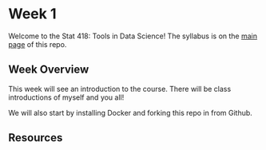 # Week 1

Welcome to the Stat 418: Tools in Data Science! The syllabus is on the [main page](https://github.com/natelangholz/stat418-tools-in-datascience) of this repo.

## Week Overview

This week will see an introduction to the course. There will be class introductions of myself and you all!

We will also start by installing Docker and forking this repo in from Github.
  
## Resources
  
 
